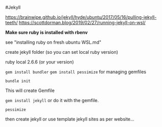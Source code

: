 #Jekyll

https://brainwipe.github.io/jekyll/hyde/ubuntu/2017/05/16/pulling-jekyll-teeth/
https://scottdorman.blog/2019/02/27/running-jekyll-on-wsl/

**Make sure ruby is installed with rbenv**

see "installing ruby on fresh ubuntu WSL.md"

create jekyll folder (so you can set local ruby version)

ruby local 2.6.6 (or your version)

`gem install bundler`
`gem install pessimize`  for managing gemfiles

`bundle init`

This will create Gemfile

`gem install jekyll` or do it with the gemfile.

`pessimize`

then create jekyll or use template jekyll sites as per website...





